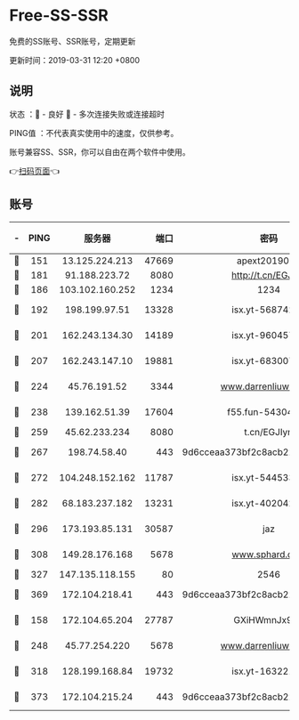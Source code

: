 # Free-SS-SSR

免费的SS账号、SSR账号，定期更新

更新时间：2019-03-31 12:20 +0800

## 说明

状态     ：🙂 - 良好 🙁 - 多次连接失败或连接超时

PING值   ：不代表真实使用中的速度，仅供参考。

账号兼容SS、SSR，你可以自由在两个软件中使用。

👉[扫码页面](https://liesauer.github.io/Free-SS-SSR/)👈

## 账号

|-|PING|服务器|端口|密码|加密方式|区域|
|:----:|:----:|:-----:|-----:|:----:|:----:|:----:|
|🙂|151|13.125.224.213|47669|apext2019001|chacha20|KR|
|🙂|181|91.188.223.72|8080|http://t.cn/EGJIyrl|rc4-md5|RU|
|🙂|186|103.102.160.252|1234|1234|rc4-md5|JP|
|🙂|192|198.199.97.51|13328|isx.yt-56874296|aes-256-cfb|US|
|🙂|201|162.243.134.30|14189|isx.yt-96045738|aes-256-cfb|US|
|🙂|207|162.243.147.10|19881|isx.yt-68300799|aes-256-cfb|US|
|🙂|224|45.76.191.52|3344|www.darrenliuwei.com|aes-256-cfb|JP|
|🙂|238|139.162.51.39|17604|f55.fun-54304420|aes-256-cfb|SG|
|🙂|259|45.62.233.234|8080|t.cn/EGJIyrl|rc4-md5|CA|
|🙂|267|198.74.58.40|443|9d6cceaa373bf2c8acb22e60b6a58be6|aes-256-cfb|US|
|🙂|272|104.248.152.162|11787|isx.yt-54453329|aes-256-cfb|SG|
|🙂|282|68.183.237.182|13231|isx.yt-40204239|aes-256-cfb|SG|
|🙂|296|173.193.85.131|30587|jaz|aes-256-cfb|US|
|🙂|308|149.28.176.168|5678|www.sphard.com|aes-256-cfb|AU|
|🙂|327|147.135.118.155|80|2546|chacha20|US|
|🙂|369|172.104.218.41|443|9d6cceaa373bf2c8acb22e60b6a58be6|aes-256-cfb|US|
|🙂|158|172.104.65.204|27787|GXiHWmnJx94S|aes-256-cfb|JP|
|🙂|248|45.77.254.220|5678|www.darrenliuwei.com|aes-256-cfb|SG|
|🙂|318|128.199.168.84|19732|isx.yt-16322176|aes-256-cfb|SG|
|🙂|373|172.104.215.24|443|9d6cceaa373bf2c8acb22e60b6a58be6|aes-256-cfb|US|
